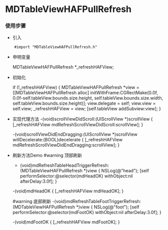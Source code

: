 MDTableViewHAFPullRefresh
=========================

### 使用步骤

- 引入
````
	#import "MDTableViewHAFPullRefresh.h"
````
- 申明变量

	MDTableViewHAFPullRefresh *_refreshHAFView;
- 初始化

	if (!_refreshHAFView) {
        MDTableViewHAFPullRefresh *view = [[MDTableViewHAFPullRefresh alloc] initWithFrame:CGRectMake(0.0f, 0.0f-self.tableView.bounds.size.height, self.tableView.bounds.size.width, self.tableView.bounds.size.height)];
        view.delegate = self;
        view.view = self.view;
        _refreshHAFView = view;
        [self.tableView addSubview:view];
    }

- 实现代理方法
	-(void)scrollViewDidScroll:(UIScrollView *)scrollView
	{
	    [_refreshHAFView mdRefreshScrollViewDidScroll:scrollView];
	}

	-(void)scrollViewDidEndDragging:(UIScrollView *)scrollView willDecelerate:(BOOL)decelerate
	{
	    [_refreshHAFView mdRefreshScrollViewDidEndDragging:scrollView];
	}

- 刷新方法Demo
	#warning 顶部刷新
	- (void)mdRefreshTableHeadTriggerRefresh:(MDTableViewHAFPullRefresh *)view
	{
	    NSLog(@"head");
	    [self performSelector:@selector(mdHeadOK) withObject:nil afterDelay:3.0f];
	}

	-(void)mdHeadOK
	{
	    [_refreshHAFView mdHeadOK];
	}

	#warning 底部刷新
	-(void)mdRefreshTableFootTriggerRefresh:(MDTableViewHAFPullRefresh *)view
	{
	    NSLog(@"foot");
	    [self performSelector:@selector(mdFootOK) withObject:nil afterDelay:3.0f];
	}

	-(void)mdFootOK
	{
	    [_refreshHAFView mdFootOK];
	}